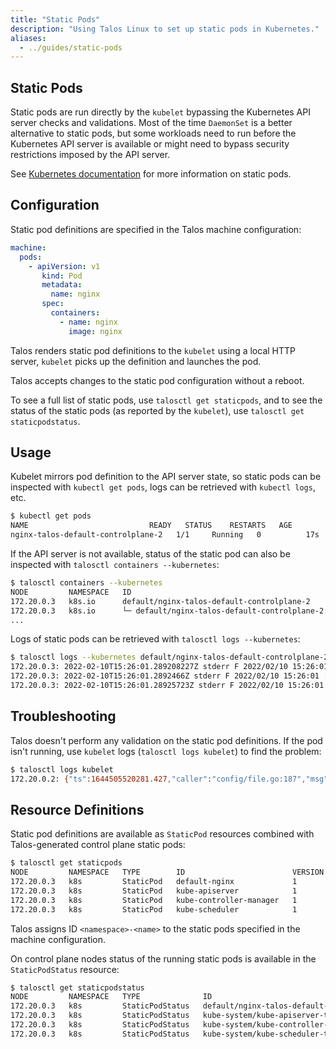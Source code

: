 ```yaml
---
title: "Static Pods"
description: "Using Talos Linux to set up static pods in Kubernetes."
aliases:
  - ../guides/static-pods
---
```


## Static Pods

Static pods are run directly by the `kubelet` bypassing the Kubernetes API server checks and validations.
Most of the time `DaemonSet` is a better alternative to static pods, but some workloads need to run
before the Kubernetes API server is available or might need to bypass security restrictions imposed by the API server.

See [Kubernetes documentation](https://kubernetes.io/docs/tasks/configure-pod-container/static-pod/) for more information on static pods.

## Configuration

Static pod definitions are specified in the Talos machine configuration:

```yaml
machine:
  pods:
    - apiVersion: v1
       kind: Pod
       metadata:
         name: nginx
       spec:
         containers:
           - name: nginx
             image: nginx
```

Talos renders static pod definitions to the `kubelet` using a local HTTP server, `kubelet` picks up the definition and launches the pod.

Talos accepts changes to the static pod configuration without a reboot.

To see a full list of static pods, use `talosctl get staticpods`, and to see the status of the static pods (as reported by the `kubelet`), use `talosctl get staticpodstatus`.

## Usage

Kubelet mirrors pod definition to the API server state, so static pods can be inspected with `kubectl get pods`, logs can be retrieved with `kubectl logs`, etc.

```bash
$ kubectl get pods
NAME                           READY   STATUS    RESTARTS   AGE
nginx-talos-default-controlplane-2   1/1     Running   0          17s
```

If the API server is not available, status of the static pod can also be inspected with `talosctl containers --kubernetes`:

```bash
$ talosctl containers --kubernetes
NODE         NAMESPACE   ID                                                                                      IMAGE                                                   PID    STATUS
172.20.0.3   k8s.io      default/nginx-talos-default-controlplane-2                                              registry.k8s.io/pause:3.6                               4886   SANDBOX_READY
172.20.0.3   k8s.io      └─ default/nginx-talos-default-controlplane-2:nginx:4183a7d7a771                        docker.io/library/nginx:latest
...
```

Logs of static pods can be retrieved with `talosctl logs --kubernetes`:

```bash
$ talosctl logs --kubernetes default/nginx-talos-default-controlplane-2:nginx:4183a7d7a771
172.20.0.3: 2022-02-10T15:26:01.289208227Z stderr F 2022/02/10 15:26:01 [notice] 1#1: using the "epoll" event method
172.20.0.3: 2022-02-10T15:26:01.2892466Z stderr F 2022/02/10 15:26:01 [notice] 1#1: nginx/1.21.6
172.20.0.3: 2022-02-10T15:26:01.28925723Z stderr F 2022/02/10 15:26:01 [notice] 1#1: built by gcc 10.2.1 20210110 (Debian 10.2.1-6)
```

## Troubleshooting

Talos doesn't perform any validation on the static pod definitions.
If the pod isn't running, use `kubelet` logs (`talosctl logs kubelet`) to find the problem:

```bash
$ talosctl logs kubelet
172.20.0.2: {"ts":1644505520281.427,"caller":"config/file.go:187","msg":"Could not process manifest file","path":"/etc/kubernetes/manifests/talos-default-nginx-gvisor.yaml","err":"invalid pod: [spec.containers: Required value]"}
```

## Resource Definitions

Static pod definitions are available as `StaticPod` resources combined with Talos-generated control plane static pods:

```bash
$ talosctl get staticpods
NODE         NAMESPACE   TYPE        ID                        VERSION
172.20.0.3   k8s         StaticPod   default-nginx             1
172.20.0.3   k8s         StaticPod   kube-apiserver            1
172.20.0.3   k8s         StaticPod   kube-controller-manager   1
172.20.0.3   k8s         StaticPod   kube-scheduler            1
```

Talos assigns ID `<namespace>-<name>` to the static pods specified in the machine configuration.

On control plane nodes status of the running static pods is available in the `StaticPodStatus` resource:

```bash
$ talosctl get staticpodstatus
NODE         NAMESPACE   TYPE              ID                                                           VERSION   READY
172.20.0.3   k8s         StaticPodStatus   default/nginx-talos-default-controlplane-2                         2         True
172.20.0.3   k8s         StaticPodStatus   kube-system/kube-apiserver-talos-default-controlplane-2            2         True
172.20.0.3   k8s         StaticPodStatus   kube-system/kube-controller-manager-talos-default-controlplane-2   3         True
172.20.0.3   k8s         StaticPodStatus   kube-system/kube-scheduler-talos-default-controlplane-2            3         True
```
